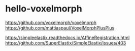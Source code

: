 # hello-voxelmorph



https://github.com/voxelmorph/voxelmorph
https://github.com/mattiaspaul/VoxelMorphPlusPlus


https://simpleelastix.readthedocs.io/AffineRegistration.html
https://github.com/SuperElastix/SimpleElastix/issues/403